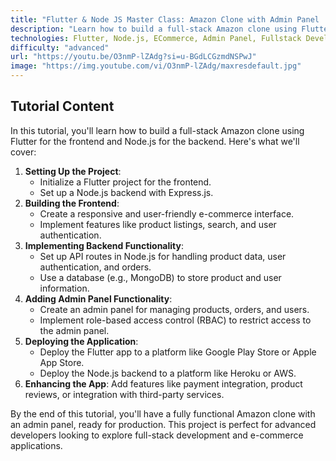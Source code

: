 ```yaml
---
title: "Flutter & Node JS Master Class: Amazon Clone with Admin Panel | Flutter ECommerce App"
description: "Learn how to build a full-stack Amazon clone using Flutter for the frontend and Node.js for the backend. This tutorial covers e-commerce features, admin panel functionality, and deployment."
technologies: Flutter, Node.js, ECommerce, Admin Panel, Fullstack Development
difficulty: "advanced"
url: "https://youtu.be/O3nmP-lZAdg?si=u-BGdLCGzmdNSPwJ"
image: "https://img.youtube.com/vi/O3nmP-lZAdg/maxresdefault.jpg"
---
```


## Tutorial Content

In this tutorial, you'll learn how to build a full-stack Amazon clone using Flutter for the frontend and Node.js for the backend. Here's what we'll cover:

1. **Setting Up the Project**:
   - Initialize a Flutter project for the frontend.
   - Set up a Node.js backend with Express.js.
2. **Building the Frontend**:
   - Create a responsive and user-friendly e-commerce interface.
   - Implement features like product listings, search, and user authentication.
3. **Implementing Backend Functionality**:
   - Set up API routes in Node.js for handling product data, user authentication, and orders.
   - Use a database (e.g., MongoDB) to store product and user information.
4. **Adding Admin Panel Functionality**:
   - Create an admin panel for managing products, orders, and users.
   - Implement role-based access control (RBAC) to restrict access to the admin panel.
5. **Deploying the Application**:
   - Deploy the Flutter app to a platform like Google Play Store or Apple App Store.
   - Deploy the Node.js backend to a platform like Heroku or AWS.
6. **Enhancing the App**: Add features like payment integration, product reviews, or integration with third-party services.

By the end of this tutorial, you'll have a fully functional Amazon clone with an admin panel, ready for production. This project is perfect for advanced developers looking to explore full-stack development and e-commerce applications.
